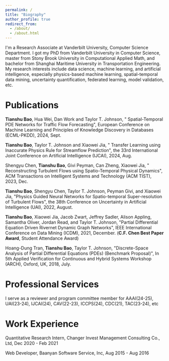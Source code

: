 ```yaml
---
permalink: /
title: "Biography"
author_profile: true
redirect_from: 
  - /about/
  - /about.html
---
```

I'm a Research Associate at Vanderbilt University, Computer Science Department. I got my PhD from Vanderbilt University in Computer Science, master from Stony Brook University in Computational Applied Math, and bachelor from Shanghai Maritime University in Transportation Engineering. My research interests include data science, machine learning, and artificial intelligence, especially physics-based machine learning, spatial-temporal data mining, uncertainty quantification, federated learning, model validation, etc.


Publications
======
**Tianshu Bao**, Hua Wei, Dan Work and Taylor T. Johnson, " Spatial-Temporal PDE Networks for Traffic Flow Forecasting", European Conference on Machine Learning and Principles of Knowledge Discovery in Databases (ECML-PKDD), 2024, Sept.

**Tianshu Bao**, Taylor T. Johnson and Xiaowei Jia, " Transfer Learning using Inaccurate Physics Rule for Streamflow Prediction", the 33rd International Joint Conference on Artificial Intelligence (IJCAI), 2024, Aug.

Shengyu Chen, **Tianshu Bao**, Givi Peyman, Can Zheng, Xiaowei Jia, " Reconstructing Turbulent Flows using Spatio-Temporal Physical Dynamics", ACM Transactions on Intelligent Systems and Technology (ACM TIST), 2023, Dec.

**Tianshu Bao**, Shengyu Chen, Taylor T. Johnson, Peyman Givi, and Xiaowei Jia, "Physics Guided Neural Networks for Spatio-temporal Super-resolution of Turbulent Flows", the 38th Conference on Uncertainty in Artificial Intelligence (UAI), 2022, August.

**Tianshu Bao**, Xiaowei Jia, Jacob Zwart, Jeffrey Sadler, Alison Appling, Samantha Oliver, Jordan Read, and Taylor T. Johnson, "Partial Differential Equation Driven Rivernet Dynamic Graph Networks", IEEE International Conference on Data Mining (ICDM), 2021, December. (**C.F. Chen Best Paper Award**, Student Attendance Award)

Hoang-Dung Tran, **Tianshu Bao**, Taylor T. Johnson, "Discrete-Space Analysis of Partial Differential Equations (PDEs) (Benchmark Proposal)", In 5th Applied Verification for Continuous and Hybrid Systems Workshop (ARCH), Oxford, UK, 2018, July.

Professional Services
======
I serve as a reviewer and program committee member for AAAI(24-25), UAI(23-24), IJCAI(24), CAV(22-23), ICCPS(24), CDC(21), TAC(23-24), etc

Work Experience
======
Quantitative Research Intern, Changer Invest Management Consulting Co., Ltd,  Dec 2020 - Feb 2021

Web Developer, Baanyan Software Service, Inc, Aug 2015 - Aug 2016 

